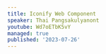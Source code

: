 ```yaml
---
title: Iconify Web Component
speaker: Thai Pangsakulyanont
youtube: Wd7oETbK5vY
managed: true
published: '2023-07-26'
---
```

